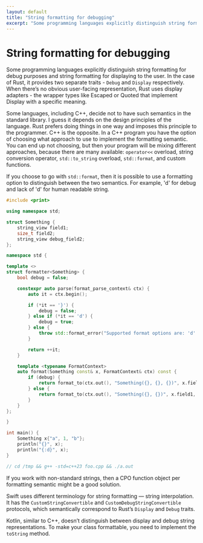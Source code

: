 ```yaml
---
layout: default
title: "String formatting for debugging"
excerpt: "Some programming languages explicitly distinguish string formatting for debug purposes and string formatting for displaying to the user. Other languages, including C++, decide not to have such semantics in the standard library"
---
```


# String formatting for debugging

Some programming languages explicitly distinguish string formatting for debug purposes and string formatting for displaying to the user. In the case of Rust, it provides two separate traits - `Debug` and `Display` respectively. When there’s no obvious user-facing representation, Rust uses display adapters - the wrapper types like Escaped or Quoted that implement Display with a specific meaning.

Some languages, including C++, decide not to have such semantics in the standard library. I guess it depends on the design principles of the language. Rust prefers doing things in one way and imposes this principle to the programmer. C++ is the opposite. In a C++ program you have the option of choosing what approach to use to implement the formatting semantic. You can end up not choosing, but then your program will be mixing different approaches, because there are many available: `operator<<` overload, string conversion operator, `std::to_string` overload, `std::format`, and custom functions.

If you choose to go with `std::format`, then it is possible to use a formatting option to distinguish between the two semantics. For example, 'd' for debug and lack of 'd' for human readable string.

```cpp
#include <print>

using namespace std;

struct Something {
    string_view field1;
    size_t field2;
    string_view debug_field2;
};

namespace std {

template <>
struct formatter<Something> {
    bool debug = false;

    constexpr auto parse(format_parse_context& ctx) {
        auto it = ctx.begin();

        if (*it == '}') {
            debug = false;
        } else if (*it == 'd') {
            debug = true;
        } else {
            throw std::format_error("Supported format options are: 'd' - debug; none - human readable");
        }

        return ++it;
    }

    template <typename FormatContext>
    auto format(Something const& x, FormatContext& ctx) const {
        if (debug) {
            return format_to(ctx.out(), "Something({}, {}, {})", x.field1, x.field2, x.debug_field2);
        } else {
            return format_to(ctx.out(), "Something({}, {})", x.field1, x.field2);            
        }
    }
};

}

int main() {
    Something x{"a", 1, "b"};
    println("{}", x);
    println("{:d}", x);
}

// cd /tmp && g++ -std=c++23 foo.cpp && ./a.out
```

If you work with non-standard strings, then a CPO function object per formatting semantic might be a good solution.

Swift uses different terminology for string formatting — string interpolation. It has the `CustomStringConvertible` and `CustomDebugStringConvertible` protocols, which semantically correspond to Rust’s `Display` and `Debug` traits.

Kotlin, similar to C++, doesn’t distinguish between display and debug string representations. To make your class formattable, you need to implement the `toString` method.
